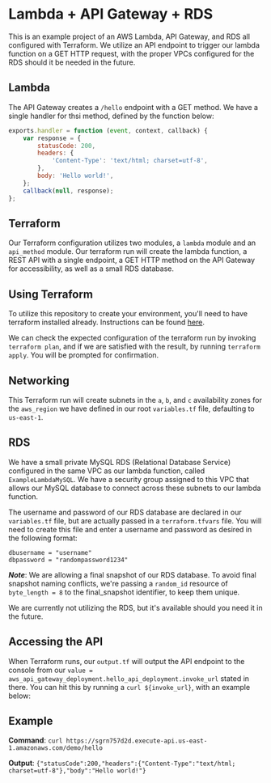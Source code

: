# Lambda + API Gateway + RDS

This is an example project of an AWS Lambda, API Gateway, and RDS all configured with Terraform. We utilize an API endpoint to trigger our lambda function on a GET HTTP request, with the proper VPCs configured for the RDS should it be needed in the future.

## Lambda

The API Gateway creates a `/hello` endpoint with a GET method. We have a single handler for thsi method, defined by the function below:
```js
exports.handler = function (event, context, callback) {
    var response = {
        statusCode: 200,
        headers: {
            'Content-Type': 'text/html; charset=utf-8',
        },
        body: 'Hello world!',
    };
    callback(null, response);
};
```

## Terraform
Our Terraform configuration utilizes two modules, a `lambda` module and an `api_method` module. Our terraform run will create the lambda function, a REST API with a single endpoint, a GET HTTP method on the API Gateway for accessibility, as well as a small RDS database.

## Using Terraform
To utilize this repository to create your environment, you'll need to have terraform installed already. Instructions can be found [here](https://learn.hashicorp.com/tutorials/terraform/install-cli).

We can check the expected configuration of the terraform run by invoking `terraform plan`, and if we are satisfied with the result, by running `terraform apply`. You will be prompted for confirmation.

## Networking
This Terraform run will create subnets in the `a`, `b`, and `c` availability zones for the `aws_region` we have defined in our root `variables.tf` file, defaulting to `us-east-1`. 

## RDS
We have a small private MySQL RDS (Relational Database Service) configured in the same VPC as our lambda function, called `ExampleLambdaMySQL`. We have a security group assigned to this VPC that allows our MySQL database to connect across these subnets to our lambda function.

The username and password of our RDS database are declared in our `variables.tf` file, but are actually passed in a `terraform.tfvars` file. You will need to create this file and enter a username and password as desired in the following format:

```
dbusername = "username"
dbpassword = "randompassword1234"
```

**_Note_**: We are allowing a final snapshot of our RDS database. To avoid final snapshot naming conflicts, we're passing a `random_id` resource of `byte_length = 8` to the final_snapshot identifier, to keep them unique.

We are currently not utilizing the RDS, but it's available should you need it in the future.

## Accessing the API
When Terraform runs, our `output.tf` will output the API endpoint to the console from our `value = aws_api_gateway_deployment.hello_api_deployment.invoke_url` stated in there. You can hit this by running a `curl ${invoke_url}`, with an example below:

## Example

**Command**: `curl https://sgrn757d2d.execute-api.us-east-1.amazonaws.com/demo/hello`

**Output**: `{"statusCode":200,"headers":{"Content-Type":"text/html; charset=utf-8"},"body":"Hello world!"}`


